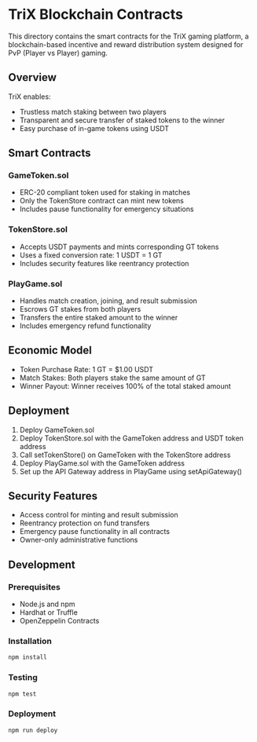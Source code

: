 # TriX Blockchain Contracts

This directory contains the smart contracts for the TriX gaming platform, a blockchain-based incentive and reward distribution system designed for PvP (Player vs Player) gaming.

## Overview

TriX enables:
- Trustless match staking between two players
- Transparent and secure transfer of staked tokens to the winner
- Easy purchase of in-game tokens using USDT

## Smart Contracts

### GameToken.sol
- ERC-20 compliant token used for staking in matches
- Only the TokenStore contract can mint new tokens
- Includes pause functionality for emergency situations

### TokenStore.sol
- Accepts USDT payments and mints corresponding GT tokens
- Uses a fixed conversion rate: 1 USDT = 1 GT
- Includes security features like reentrancy protection

### PlayGame.sol
- Handles match creation, joining, and result submission
- Escrows GT stakes from both players
- Transfers the entire staked amount to the winner
- Includes emergency refund functionality

## Economic Model

- Token Purchase Rate: 1 GT = $1.00 USDT
- Match Stakes: Both players stake the same amount of GT
- Winner Payout: Winner receives 100% of the total staked amount

## Deployment

1. Deploy GameToken.sol
2. Deploy TokenStore.sol with the GameToken address and USDT token address
3. Call setTokenStore() on GameToken with the TokenStore address
4. Deploy PlayGame.sol with the GameToken address
5. Set up the API Gateway address in PlayGame using setApiGateway()

## Security Features

- Access control for minting and result submission
- Reentrancy protection on fund transfers
- Emergency pause functionality in all contracts
- Owner-only administrative functions

## Development

### Prerequisites

- Node.js and npm
- Hardhat or Truffle
- OpenZeppelin Contracts

### Installation

```bash
npm install
```

### Testing

```bash
npm test
```

### Deployment

```bash
npm run deploy
```